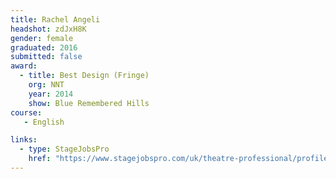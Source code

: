```yaml
---
title: Rachel Angeli
headshot: zdJxH8K
gender: female
graduated: 2016
submitted: false
award:
  - title: Best Design (Fringe)
    org: NNT 
    year: 2014
    show: Blue Remembered Hills
course:
   - English

links:
  - type: StageJobsPro
    href: "https://www.stagejobspro.com/uk/theatre-professional/profile/rachel-angeli"
---
```

